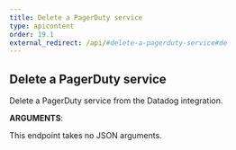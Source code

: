 ```yaml
---
title: Delete a PagerDuty service
type: apicontent
order: 19.1
external_redirect: /api/#delete-a-pagerduty-service#de
---
```


## Delete a PagerDuty service

Delete a PagerDuty service from the Datadog integration.

**ARGUMENTS**:

This endpoint takes no JSON arguments.
